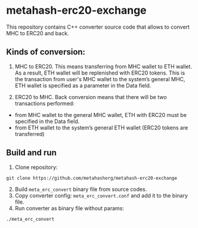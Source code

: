 # metahash-erc20-exchange

This repository contains C++ converter source code that allows to convert MHC to ERC20 and back. 

## Kinds of conversion:

1. MHC to ERC20. 
This means transferring from MHC wallet to ETH wallet. As a result, ETH wallet will be replenished with ERC20 tokens. This is the transaction from user's MHC wallet to the system’s general MHC, ETH wallet is specified as a parameter in the Data field. 
 

2. ERC20 to MHC.
Back conversion means that there will be two transactions performed: 
- from MHC wallet to the general MHC wallet, ETH with ERC20 must be specified in the Data field. 
- from ETH wallet to the system’s general ETH wallet (ERC20 tokens are transferred)


## Build and run 

1. Clone repository:  
```shell
git clone https://github.com/metahashorg/metahash-erc20-exchange
```
2. Build `meta_erc_convert` binary file from source codes. 
3. Copy converter config: `meta_erc_convert.conf` and add it to the binary file.
4. Run converter as binary file without params: 
```shell
./meta_erc_convert
```

